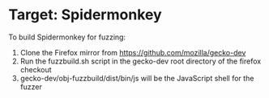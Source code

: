 # Target: Spidermonkey

To build Spidermonkey for fuzzing:

1. Clone the Firefox mirror from https://github.com/mozilla/gecko-dev
2. Run the fuzzbuild.sh script in the gecko-dev root directory of the firefox checkout
3. gecko-dev/obj-fuzzbuild/dist/bin/js will be the JavaScript shell for the fuzzer
